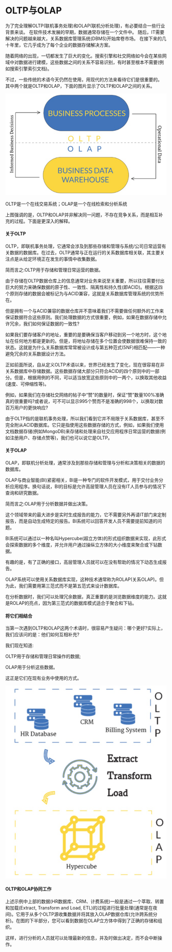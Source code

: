 # OLTP与OLAP

为了完全理解OLTP(联机事务处理)和OLAP(联机分析处理)，有必要结合一些行业背景来谈。
在软件技术发展的早期，数据通常存储在一个文件中。
随后，IT需要解决的问题越来越大，关系数据库管理系统(DBMS)开始席卷市场。
在接下来的几十年里，它几乎成为了每个企业的数据存储解决方案。


随着网络的出现，一切都发生了巨大的变化。搜索引擎和社交网络如今会在某些网域中对数据进行建模，这些数据之间的关系不容易识别，有时甚至根本不需要(例如搜索引擎索引文档)。

不过，一些传统的术语今天仍然在使用，用现代的方法来看待它们是很重要的。
其中两个就是OLTP和OLAP，下面的图片显示了OLTP和OLAP之间的关系。

![OLTP和OLAP](../image/c9/mysql-1.png)

OLTP是一个在线交易系统；OLAP是一个在线检索和分析系统

上图强调的是，OLTP和OLAP并非解决同一问题，不存在竞争关系，而是相互补充的过程。下面是更深入的解释。

#### 关于OLTP

OLTP，即联机事务处理，它通常会涉及到那些存储和管理与系统/公司日常运营有关数据的数据库。在过去，OLTP通常与正在运行的关系数据库相关联，其主要关注点是从给定环境正在发生的事情中收集数据。

简而言之:OLTP用于存储和管理日常运营的数据。

由于存储在OLTP数据仓库上的信息通常对业务来说至关重要，所以往往需要付出巨大的努力来确保数据的原子性、一致性、隔离性和持久性(即ACID)。根据这四个原则存储的数据会被标记为与ACID兼容，这就是关系数据库管理系统的优势所在。

但是拥有一个与ACID兼容的数据仓库并不意味着我们不需要做任何额外的工作来保证数据符合这些原则。我们处理数据的方式很重要，例如，如果在数据存储中允许冗余，我们如何保证数据的一致性?

如果我们要存储客户的地址，重要的是要确保当客户移动到另一个地方时，这个地址在任何地方都是更新的。但是，将地址存储在多个位置会使数据很难保持一致的状态。这就是为什么关系数据库常常被设计成与第五种范式(5NF)相匹配——一种避免冗余的关系数据设计方法。

正如前面所说，自从定义OLTP术语以来，世界已经发生了变化，现在很容易在非关系数据库中存储数据。这些数据存储大部分只符合ACID的四个原则中的一部分。但是，根据用例的不同，可以适当放宽这些原则中的一两个，以换取其他收益(速度、可伸缩性等)。

例如，如果我们在存储社交网络的帖子中“赞”的数量时，保证“赞”数量100%准确真的很重要吗?或者说，可不可以显示995个赞而不是准确的998个，以换取对数百万用户的更快响应?

由于OLTP指的是联机事务处理，所以我们看到它并不局限于关系数据库，甚至不完全附从ACID数据库。它只是指使用这些数据存储的方式，例如，如果我们使用文档数据存储(例如MongoDB)来存储和处理来自社交应用程序日常运营的数据(例如注册用户、存储点赞等)，我们也可以说它是OLTP。

#### 关于OLAP

OLAP，即联机分析处理，通常涉及到那些存储和管理与分析和决策相关的数据的数据库。

OLAP与商业智能(BI)紧密相关，BI是一种专门的软件开发模式，用于交付业务分析应用程序。换句话说，BI的目标是允许高层管理人员在没有IT人员参与的情况下查询和研究数据。

简而言之:OLAP用于分析数据并做出决策。

这个领域带来的最大进步是实时生成报告的能力，它不需要另外再请IT部门来定制报告，而是自动生成特定的报告。BI系统可以回答开发人员不需要提前知道的问题。

BI系统可以通过以一种名叫Hypercube(超立方体)的形式组织数据来实现，此形式会探索数据的多个维度，并允许用户通过操纵立方体的大小维度来聚合或下钻数据。

有趣的是，有了正确的接口，高层管理人员就可以在没有帮助的情况下动态生成报告。

OLAP系统可以使用关系数据库实现，这种技术通常称为ROLAP(关系OLAP)。但为此，我们需要用第三范式而不是第五范式来设计数据库。

在分析数据时，我们可以处理冗余数据，真正重要的是浏览数据维度的能力。这就是ROLAP的亮点，因为第三范式的数据库模式适合于聚合和下钻。

#### 将它们相结合

当第一次遇到OLTP和OLAP这两个术语时，很容易产生疑问：哪个更好?实际上，我们应该问的是：他们如何互相补充?

我们现在知道:

OLTP用于存储和管理日常操作的数据;

OLAP用于分析这些数据。

这正是它们在现有业务中使用的方式。

![OLTP和OLAP](../image/c9/mysql-2.png)

#### OLTP和OLAP协同工作

上述示例中上部的数据(HR数据库、CRM、计费系统)一般是通过一个萃取、转置和加载(Extract, Transform and Load, ETL)的过程进行批量处理(通常是在夜间)。它用于从多个OLTP源收集数据并将其放入OLAP数据仓库(允许跨系统分析)。在图的下半部分，您可以看到数据在OLAP立方体中得到了正确的存储和组织。

这样，进行分析的人员就可以处理最新的信息，并及时做出决定，而不会中断操作。
